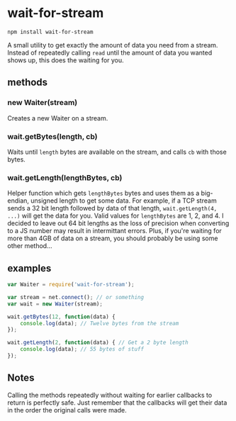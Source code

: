 wait-for-stream
======

`npm install wait-for-stream`

A small utility to get exactly the amount of data you need from a stream. Instead of repeatedly calling `read` until the amount of data you wanted shows up, this does the waiting for you.

methods
-------

### new Waiter(stream)

Creates a new Waiter on a stream.

### wait.getBytes(length, cb)

Waits until `length` bytes are available on the stream, and calls `cb` with those bytes.

### wait.getLength(lengthBytes, cb)

Helper function which gets `lengthBytes` bytes and uses them as a big-endian, unsigned length to get some data. For example, if a TCP stream sends a 32 bit length followed by data of that length, `wait.getLength(4, ...)` will get the data for you. Valid values for `lengthBytes` are 1, 2, and 4. I decided to leave out 64 bit lengths as the loss of precision when converting to a JS number may result in intermittant errors. Plus, if you're waiting for more than 4GB of data on a stream, you should probably be using some other method...

examples
--------

```javascript
var Waiter = require('wait-for-stream');

var stream = net.connect(); // or something
var wait = new Waiter(stream);

wait.getBytes(12, function(data) {
    console.log(data); // Twelve bytes from the stream
});

wait.getLength(2, function(data) { // Get a 2 byte length
    console.log(data); // 55 bytes of stuff
});
```

Notes
-----

Calling the methods repeatedly without waiting for earlier callbacks to return is perfectly safe. Just remember that the callbacks will get their data in the order the original calls were made.


